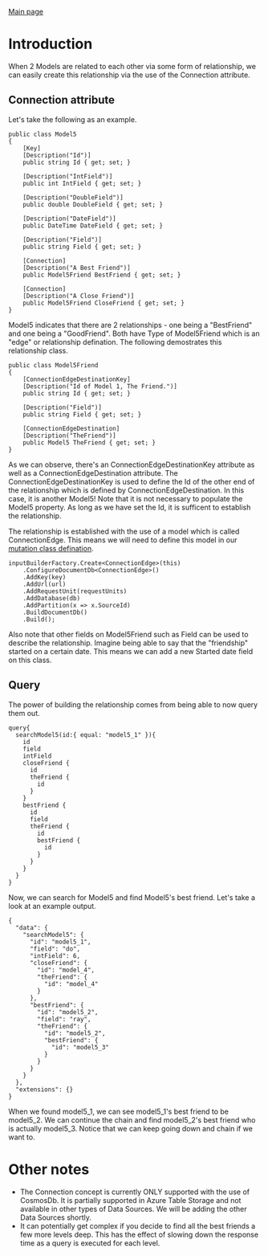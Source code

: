 [Main page](../README.md)

# Introduction

When 2 Models are related to each other via some form of relationship, we can easily create this relationship via the use of the Connection attribute. 

## Connection attribute

Let's take the following as an example.

```
public class Model5
{
	[Key]
	[Description("Id")]
	public string Id { get; set; }

	[Description("IntField")]
	public int IntField { get; set; }

	[Description("DoubleField")]
	public double DoubleField { get; set; }

	[Description("DateField")]
	public DateTime DateField { get; set; }

	[Description("Field")]
	public string Field { get; set; }

	[Connection]
	[Description("A Best Friend")]
	public Model5Friend BestFriend { get; set; }

	[Connection]
	[Description("A Close Friend")]
	public Model5Friend CloseFriend { get; set; }
}
```

Model5 indicates that there are 2 relationships - one being a "BestFriend" and one being a "GoodFriend". Both have Type of Model5Friend which is an "edge" or relationship defination. The following demostrates this relationship class.

```
public class Model5Friend
{
	[ConnectionEdgeDestinationKey]
	[Description("Id of Model 1, The Friend.")]
	public string Id { get; set; }

	[Description("Field")]
	public string Field { get; set; }

	[ConnectionEdgeDestination]
	[Description("TheFriend")]
	public Model5 TheFriend { get; set; }
}
```

As we can observe, there's an ConnectionEdgeDestinationKey attribute as well as a ConnectionEdgeDestination attribute. The ConnectionEdgeDestinationKey is used to define the Id of the other end of the relationship which is defined by ConnectionEdgeDestination. In this case, it is another Model5! Note that it is not necessary to populate the Model5 property. As long as we have set the Id, it is sufficent to establish the relationship.

The relationship is established with the use of a model which is called ConnectionEdge. This means we will need to define this model in our [mutation class defination](Mutations.md).

```
inputBuilderFactory.Create<ConnectionEdge>(this)
	.ConfigureDocumentDb<ConnectionEdge>()
	.AddKey(key)
	.AddUrl(url)
	.AddRequestUnit(requestUnits)
	.AddDatabase(db)
	.AddPartition(x => x.SourceId)
	.BuildDocumentDb()
	.Build();
```

Also note that other fields on Model5Friend such as Field can be used to describe the relationship. Imagine being able to say that the "friendship" started on a certain date. This means we can add a new Started date field on this class.

## Query

The power of building the relationship comes from being able to now query them out. 

```
query{
  searchModel5(id:{ equal: "model5_1" }){
    id
    field
    intField
    closeFriend {
      id
      theFriend {
        id
      }
    }
    bestFriend {
      id
      field 
      theFriend {
        id
        bestFriend {
          id
        }
      }
    }
  }
}
```

Now, we can search for Model5 and find Model5's best friend. Let's take a look at an example output.

```
{
  "data": {
    "searchModel5": {
      "id": "model5_1",
      "field": "do",
      "intField": 6,
      "closeFriend": {
        "id": "model_4",
        "theFriend": {
          "id": "model_4"
        }
      },
      "bestFriend": {
        "id": "model5_2",
        "field": "ray",
        "theFriend": {
          "id": "model5_2",
          "bestFriend": {
            "id": "model5_3"
          }
        }
      }
    }
  },
  "extensions": {}
}
```

When we found model5_1, we can see model5_1's best friend to be model5_2. We can continue the chain and find model5_2's best friend who is actually model5_3. Notice that we can keep going down and chain if we want to.

# Other notes

* The Connection concept is currently ONLY supported with the use of CosmosDb. It is partially supported in Azure Table Storage and not available in other types of Data Sources. We will be adding the other Data Sources shortly.
* It can potentially get complex if you decide to find all the best friends a few more levels deep. This has the effect of slowing down the response time as a query is executed for each level.